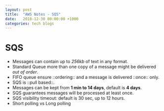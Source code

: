 ```yaml
---
layout: post
title:  "AWS Notes - SQS"
date:   2018-12-30 00:00:00 +1000
categories: tech blogs
---
```


# SQS
* Messages can contain up to _256kb_ of text in any format.
* Standard Queue more than one copy of a message might be delivered _out of order_.
* FIFO queue ensure ::ordering:: and a message is delivered ::once:: only. 
* SQS is ::pull based::.
* Messages can be kept from **1 min to 14 days**, default is **4 days**. 
* SQS guarantees messages will be processed at least once. 
* SQS visibility timeout: default is 30 sec, up to 12 hours.
* Short polling vs Long polling

